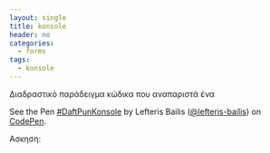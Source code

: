 ```yaml
---
layout: single
title: konsole
header: no
categories:
  - forms
tags:
  - konsole
---
```



Διαδραστικό παράδειγμα κώδικα που αναπαριστά ένα 



<p data-height="265" data-theme-id="0" data-slug-hash="oQMYdW" data-default-tab="css,result" data-user="lefteris-bailis" data-pen-title="#DaftPunKonsole" class="codepen">See the Pen <a href="https://codepen.io/lefteris-bailis/pen/oQMYdW/">#DaftPunKonsole</a> by Lefteris Bailis (<a href="https://codepen.io/lefteris-bailis">@lefteris-bailis</a>) on <a href="https://codepen.io">CodePen</a>.</p>
<script async src="https://static.codepen.io/assets/embed/ei.js"></script>



Ασκηση: 
